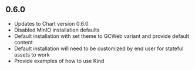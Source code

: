## 0.6.0

- Updates to Chart version 0.6.0
- Disabled MinIO installation defaults
- Default installation with set theme to GCWeb variant and provide default content
- Default installation will need to be customized by end user for stateful assets to work
- Provide examples of how to use Kind

